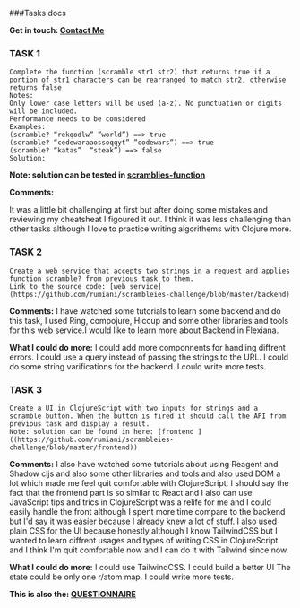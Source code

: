 ###Tasks docs

**Get in touch: [Contact Me](https://mail.google.com/mail/u/0/?fs=1&tf=cm&source=mailto&to=maziar.rumiani@gmail.com)**

### TASK 1

``` 
Complete the function (scramble str1 str2) that returns true if a portion of str1 characters can be rearranged to match str2, otherwise returns false
Notes:
Only lower case letters will be used (a-z). No punctuation or digits will be included.
Performance needs to be considered
Examples:
(scramble? “rekqodlw” ”world”) ==> true
(scramble? “cedewaraaossoqqyt” ”codewars”) ==> true
(scramble? “katas”  “steak”) ==> false
Solution:
```

**Note: solution can be tested in [scramblies-function](https://github.com/rumiani/scrambleies-challenge/blob/master/scramblies-function.clj)**

**Comments:**

It was a little bit challenging at first but after doing some mistakes and reviewing my cheatsheat I figoured it out.
I think it was less challenging than other tasks although I love to practice writing algorithems with Clojure more.


### TASK 2
``` 
Create a web service that accepts two strings in a request and applies function scramble? from previous task to them.
Link to the source code: [web service](https://github.com/rumiani/scrambleies-challenge/blob/master/backend)
```

**Comments:**
I have watched some tutorials to learn some backend and do this task, I used Ring, compojure, Hiccup and some other libraries and tools for this web service.I would like to learn more about Backend in Flexiana.

**What I could do more:**
I could add more componnents for handling diffrent errors.
I could use a query instead of passing the strings to the URL.
I could do some string varifications for the backend.
I could write more tests.

### TASK 3
```
Create a UI in ClojureScript with two inputs for strings and a scramble button. When the button is fired it should call the API from previous task and display a result.
Note: solution can be found in here: [frontend ]((https://github.com/rumiani/scrambleies-challenge/blob/master/frontend))
```

**Comments:**
I also have watched some tutorials about using Reagent and Shadow cljs and also some other libraries and tools and also used DOM a lot which made me feel quit comfortable with ClojureScript.
I should say the fact that the frontend part is so similar to React and I also can use JavaScript tips and trics in ClojureScript was a relife for me and I could easily handle the front although I spent more time compare to the backend but I'd say it was easier because I already knew a lot of stuff.
I also used plain CSS for the UI because honestly although I know TailwindCSS but I wanted to learn diffrent usages and types of writing CSS in ClojureScript and I think I'm quit comfortable now and I can do it with Tailwind since now. 

**What I could do more:**
I could use TailwindCSS.
I could build a better UI
The state could be only one r/atom map.
I could write more tests.



**This is also the: [QUESTIONNAIRE](https://docs.google.com/document/d/1Kx60G7FgEDHnDJFR0yGk_MkvNSeLgh5z1fmADHEY4lM/edit?usp=sharing_eil_m&ts=61e3ee9b)**